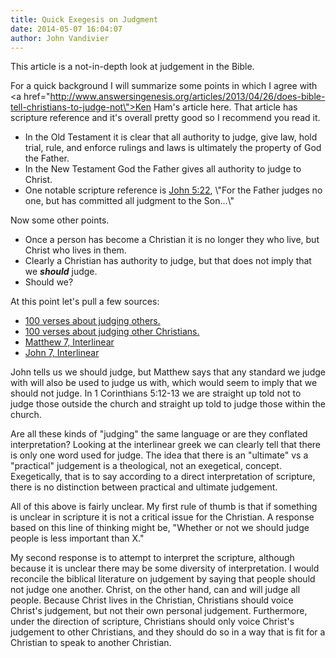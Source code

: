 ```yaml
---
title: Quick Exegesis on Judgment
date: 2014-05-07 16:04:07
author: John Vandivier
---
```




This article is a not-in-depth look at judgement in the Bible.

For a quick background I will summarize some points in which I agree with <a href=\"http://www.answersingenesis.org/articles/2013/04/26/does-bible-tell-christians-to-judge-not\">Ken Ham's article here</a>. That article has scripture reference and it's overall pretty good so I recommend you read it.
<ul>
	<li>In the Old Testament it is clear that all authority to judge, give law, hold trial, rule, and enforce rulings and laws is ultimately the property of God the Father.</li>
	<li>In the New Testament God the Father gives all authority to judge to Christ.</li>
	<li>One notable scripture reference is <a href=\"http://biblia.com/bible/nkjv/John%205.22\">John 5:22</a>, \"For the Father judges no one, but has committed all judgment to the Son...\"</li>
</ul>
Now some other points.
<ul>
	<li>Once a person has become a Christian it is no longer they who live, but Christ who lives in them.</li>
	<li>Clearly a Christian has authority to judge, but that does not imply that we <em><strong>should</strong></em> judge.</li>
	<li>Should we?</li>
</ul>
At this point let's pull a few sources:
<ul>
	<li><a href=\"http://www.openbible.info/topics/judging_others\">100 verses about judging others.</a></li>
	<li><a href=\"http://www.openbible.info/topics/judging_other_christians\">100 verses about judging other Christians.</a></li>
	<li><a href=\"http://biblehub.com/interlinear/matthew/7.htm\">Matthew 7, Interlinear</a></li>
	<li><a href=\"http://biblehub.com/interlinear/john/7.htm\">John 7, Interlinear</a></li>
</ul>
John tells us we should judge, but Matthew says that any standard we judge with will also be used to judge us with, which would seem to imply that we should not judge. In 1 Corinthians 5:12-13 we are straight up told not to judge those outside the church and straight up told to judge those within the church.

Are all these kinds of \"judging\" the same language or are they conflated interpretation? Looking at the interlinear greek we can clearly tell that there is only one word used for judge. The idea that there is an \"ultimate\" vs a \"practical\" judgement is a theological, not an exegetical, concept. Exegetically, that is to say according to a direct interpretation of scripture, there is no distinction between practical and ultimate judgement.

All of this above is fairly unclear. My first rule of thumb is that if something is unclear in scripture it is not a critical issue for the Christian. A response based on this line of thinking might be, \"Whether or not we should judge people is less important than X.\"

My second response is to attempt to interpret the scripture, although because it is unclear there may be some diversity of interpretation. I would reconcile the biblical literature on judgement by saying that people should not judge one another. Christ, on the other hand, can and will judge all people. Because Christ lives in the Christian, Christians should voice Christ's judgement, but not their own personal judgement. Furthermore, under the direction of scripture, Christians should only voice Christ's judgement to other Christians, and they should do so in a way that is fit for a Christian to speak to another Christian.